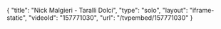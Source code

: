 {
    "title": "Nick Malgieri - Taralli Dolci",
    "type": "solo",
    "layout": "iframe-static",
    "videoId": "157771030",
    "url": "\/tvpembed\/157771030"
}